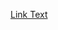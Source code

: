 [Link Text]([./path/to/your/file.pdf](https://github.com/AbdellahiDah/Projet_IA_IOT_SerresAgricoles/blob/master/PFA.pdf)https://github.com/AbdellahiDah/Projet_IA_IOT_SerresAgricoles/blob/master/PFA.pdf)



